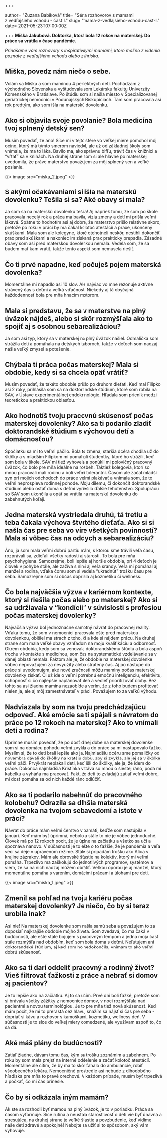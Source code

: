 +++

author= "Zuzana Babíková"
title= "Séria rozhovorov s mamami z&nbsp;vedľajšieho vchodu - časť I."
slug= "mama-z-vedlajsieho-vchodu-cast-I."
date= 2021-05-23T07:00:00Z

+++
**Miška Jakubová. Doktorka, ktorá bola 12 rokov na materskej. Do práce sa vrátila v čase pandémie.**

*Prinášame vám rozhovory s inšpiratívnymi mamami, ktoré možno z&nbsp;videnia poznáte z&nbsp;vedľajšieho vchodu alebo z ihriska.*

<!--more-->

## Miška, povedz nám niečo o sebe.

Volám sa Miška a som maminou 4 perfektných detí. Pochádzam z východného Slovenska a vyštudovala som Lekársku fakultu
Univerzity Komenského v Bratislave. Po štúdiu som si našla miesto v Špecializovanej geriatrickej nemocnici v
Podunajských Biskupiciach. Tam som pracovala asi rok predtým, ako som išla na materskú dovolenku.

## Ako si objavila svoje povolanie? Bola medicína tvoj splnený detský sen?

Musím povedať, že áno! Síce mi v tejto sfére vo veľkej miere pomohol môj ocino, ktorý má týmto smerom naviedol, ale už
od základnej školy som vnímala, že ma to láka. Bavilo ma, ako správnu bifľu, tráviť čas v knižnici a “vŕtať” sa v
knihách. Na druhej strane som si ale hlavne po materskej uvedomila, že práve materstvo považujem za môj splnený sen a
veľké poslanie.

{{< image src="miska_2.jpeg" >}}

## S akými očakávaniami si išla na materskú dovolenku? Tešila si sa? Aké obavy si mala?

Ja som sa na materskú dovolenku tešila! Aj napriek tomu, že som po škole pracovala necelý rok a práca ma bavila, vízia
zmeny a detí mi prišla veľmi lákavá. Spätne to hodnotím asi aj dobre, že materstvo prišlo relatívne skoro, pretože po
roku v práci by ma čakal kolotoč atestácií a praxe, ukončený skúškami. Mala som ale kolegyne, ktoré otehotneli neskôr,
nestihli dokončiť prax pred skúškami a nakoniec im získaná prax prakticky prepadla. Zásadné obavy som asi pred materskou
dovolenkou nemala. Vedela som, že sa budem mať kam vrátiť, takže tento aspekt som nemusela riešiť.

## Čo ti prvé napadne, keď počuješ pojem materská dovolenka?

Momentálne mi napadlo asi 10 slov. Ale najviac vo mne rezonuje aktívne strávený čas s deťmi a veľká vďačnosť. Niekedy aj
tá obyčajná každodennosť bola pre mňa hnacím motorom.

## Mala si predstavu, že sa v materstve na plný úväzok nájdeš, alebo si skôr rozmýšľala ako to spojiť aj s osobnou sebarealizáciou?

Ja som asi typ, ktorý sa v materskej na plný úväzok našiel. Odmalička som strážila deti a pomáhala na detských táboroch,
takže v deťoch som naozaj našla veľký zmysel a potešenie.

## Chýbala ti práca počas materskej? Mala si obdobie, kedy si sa chcela opäť vrátiť?

Musím povedať, že takéto obdobie prišlo po druhom dieťati. Keď mal Filipko asi 2 roky, prihlásila som sa na doktorandské
štúdium, ktoré som robila na SAV, v Ústave experimentálnej endokrinológie. Hľadala som prienik medzi teoretickou a
praktickou oblasťou.

## Ako hodnotíš tvoju pracovnú skúsenosť počas materskej dovolenky? Ako sa ti podarilo zladiť doktorandské štúdium s výchovou detí a domácnosťou?

Spočiatku sa mi to veľmi páčilo. Bola to zmena, staršia dcéra chodila už do škôlky a s mladším Filipkom mi pomáhali
študentky, ktoré ho strážili, keď som bola v škole. SAV mi tiež vyhovela a ponúkli mi polovičný pracovný úväzok, čo bolo
pre mňa ideálne na rozbeh. Taktiež kolegovia, ktorí so mnou pracovali mali rodinu a boli veľmi tolerantní. Časom ale
začal mladší syn pri mojich odchodoch do práce veľmi plakávať a vnímala som, že to veľmi neprospieva rodinnej pohode.
Moju dilemu, či dokončiť doktorandské štúdium alebo ostať doma s deťmi vyriešilo ďalšie tehotenstvo. Spoluprácu so SAV
som ukončila a opäť sa vrátila na materskú dovolenku do zabehnutých koľají.

## Jedna materská vystriedala druhú, tá tretiu a teba čakala výchova štvrtého dieťaťa. Ako si si našla čas pre seba vo víre všetkých povinností? Mala si vôbec čas na oddych a sebarealizáciu?

Áno, ja som mala veľmi dobrú partiu mám, s ktorou sme trávili veľa času, rozprávali sa, zdieľali všetky radosti aj
starosti. To bola pre mňa psychohygiena. Samozrejme, boli lepšie aj horšie obdobia, pri 4 deťoch je človek v pohybe
stále, ale zažíva s nimi aj veľa srandy. Veľa mi pomáhal aj manžel a rodina, vďaka čomu som si vedela “ukradnúť” trošku
času pre seba. Samozrejme som si občas dopriala aj kozmetiku či wellness.

## Čo bola najväčšia výzva v kariérnom kontexte, ktorý si riešila počas alebo po materskej? Ako si sa udržiavala v “kondícii” v súvislosti s profesiou počas materskej dovolenky?

Najväčšia výzva bol jednoznačne samotný návrat do pracovnej reality. Vďaka tomu, že som v nemocnici pracovala ešte pred
materskou dovolenkou, obišiel ma strach z toho, či a kde si nájdem prácu. Na druhej strane som mala veľké obavy vzhľadom
na moju kvalifikáciu a odbornosť. Okrem obdobia, kedy som sa venovala doktorandskému štúdiu a bola aspoň trochu v
kontakte s medicínou, som čas na systematické vzdelávanie sa v danej oblasti nemala. Faktom ale je, že obdobie na
materskej dovolenke vôbec nepovažujem za nevyužitý alebo stratený čas. Aj po nástupe do práce si uvedomujem, aké nové
zručnosti môžu maminy počas materskej dovolenky získať. Či už ide o veľmi potrebnú emočnú inteligenciu, efektivitu,
schopnosť si čo najlepšie naplánovať deň a vedieť prioritizovať úlohy. Bez tohto sa asi žiadna mamina nezaobíde a verím,
že z toho budem profitovať nielen ja, ale aj môj zamestnávateľ v práci. Považujem to za veľkú výhodu.

## Nadviazala by som na tvoju predchádzajúcu odpoveď. Aké emócie sa ti spájali s návratom do práce po 12 rokoch na materskej? Ako to vnímali deti a rodina?

Úprimne musím povedať, že po dosť dlhej dobe na materskej dovolenke som si na domácu pohodu veľmi zvykla a do práce sa
mi nastupovalo ťažko. Myslím si, že to deti brali lepšie ako ja. Najmladšiu dcéru sme pomaličky od novembra dávali do
škôlky na kratšiu dobu, aby si zvykla, ale jej sa v škôlke veľmi páči. Prvýkrát neplakali deti, keď išli do škôlky, ale
ja, že idem do práce. Dokonca najmladšia Kristínka vstáva so mnou o šiestej ráno, podá mi kabelku a vyháňa ma pracovať.
Fakt, že deti to zvládajú zatiaľ veľmi dobre, mi dosť pomáha sa od nich každé ráno odlúčiť.

## Ako sa ti podarilo nabehnúť do pracovného kolobehu? Odrazila sa dlhšia materská dovolenka na tvojom sebavedomí a istote v práci?

Návrat do práce mám veľmi čerstvo v pamäti, keďže som nastúpila v januári. Keď mám byť úprimná, nebolo a stále to nie je
vôbec jednoduché. Človek má po 12 rokoch pocit, že je úplne na začiatku a všetko sa učí a spoznáva nanovo. V súčasnosti
je to ešte o to ťažšie, že je pandémia a veľa vecí sa deje v upravenom režime. Stále si pripadám trošku ako Alica v
krajine zázrakov. Mám ale obrovské šťastie na kolektív, ktorý mi veľmi pomáha. Trpezlivo ma zaškolujú do jednotlivých
programov, systémov a viem, že sa na nich naozaj môžem obrátiť. Veľkou oporou je aj manžel, ktorý momentálne pomáha s
varením, domácimi prácami a úlohami pre deti.

{{< image src="miska_1.jpeg" >}}

## Zmenil sa pohľad na tvoju kariéru počas materskej dovolenky? Je niečo, čo by si teraz urobila inak?

Asi nie! Na materskej dovolenke som našla samú seba a považujem to za doposiaľ najkrajšie obdobie môjho života. Som
zvedavá, čo ma čaká v budúcnosti, ale ešte stále bojujem s pracovným tempom a jedna moja časť stále rozmýšľa nad
obdobím, keď som bola doma s deťmi. Neľutujem ani doktorandské štúdium, aj keď som ho nedokončila, vnímam to ako veľmi
dobrú skúsenosť.

## Ako sa ti darí oddeliť pracovný a rodinný život? Vieš filtrovať ťažkosti z práce a nebrať si domov aj pacientov?

Je to lepšie ako na začiatku. Aj to sa učím. Prvé dni boli ťažké, pretože som si brávala všetky zážitky z nemocnice
domov, v noci rozmýšľala nad pacientmi a novou terminológiou. Je to pre mňa tiež nová skúsenosť. Keď mám pocit, že mi to
prerastá cez hlavu, snažím sa nájsť si čas pre seba - dopriať si kávu a rozhovor s kamoškami, kozmetiku, wellness deň. V
súčasnosti je to síce do veľkej miery obmedzené, ale využívam aspoň to, čo sa dá. 


## Aké máš plány do budúcnosti? 

Zatiaľ žiadne, dávam tomu čas, kým sa trošku zoznámim a zabehnem. Po roku by som mala prejsť na interné oddelenie a začať
kolotoč atestácií. Momentálne ale cítim, že by ma to skôr ťahalo do ambulancie, robiť všeobecného lekára. Nemocničné
prostredie asi nebude z dlhodobého hľadiska pre mňa to pravé orechové. V každom prípade, musím byť trpezlivá a počkať,
čo mi čas prinesie.

## Čo by si odkázala iným mamám?

Ak ste sa rozhodli byť mamou na plný úväzok, je to v poriadku. Práca sa časom vyformuje. Síce rutina a neustála
starostlivosť o deti vie byť únavná a stresujúca, na druhej strane je veľké šťastie a povzbudenie, keď vidíme naše deti
zdravé a spokojné! Nebojte sa užiť si to spôsobom, aký vám vyhovuje.


